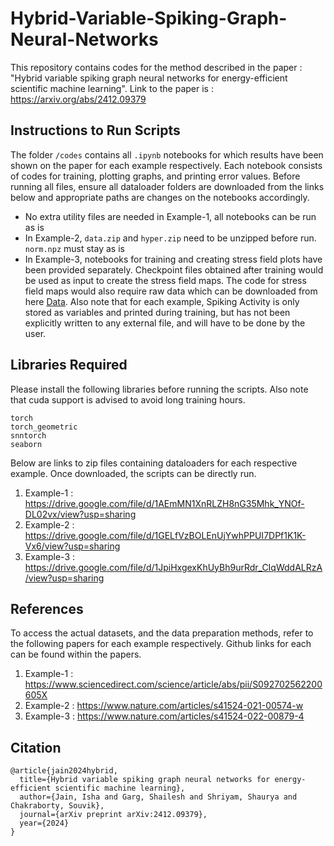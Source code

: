 # Hybrid-Variable-Spiking-Graph-Neural-Networks
This repository contains codes for the method described in the paper : "Hybrid variable spiking graph neural networks for energy-efficient scientific machine learning". Link to the paper is : https://arxiv.org/abs/2412.09379

## Instructions to Run Scripts
The folder ```/codes``` contains all ```.ipynb``` notebooks for which results have been shown on the paper for each example respectively. Each notebook consists of codes for training, plotting graphs, and printing error values. Before running all files, ensure all dataloader folders are downloaded from the links below and appropriate paths are changes on the notebooks accordingly.
* No extra utility files are needed in Example-1, all notebooks can be run as is 
* In Example-2, ```data.zip``` and ```hyper.zip``` need to be unzipped before run. ```norm.npz``` must stay as is
* In Example-3, notebooks for training and creating stress field plots have been provided separately. Checkpoint files obtained after training would be used as input to create the stress field maps. The code for stress field maps would also require raw data which can be downloaded from here [Data](https://drive.google.com/file/d/1eT30mFcywEpBwGm9R6MA1TOs1WoOzEjb/view?usp=sharing). 
Also note that for each example, Spiking Activity is only stored as variables and printed during training, but has not been explicitly written to any external file, and will have to be done by the user. 

## Libraries Required
Please install the following libraries before running the scripts. Also note that cuda support is advised to avoid long training hours.
```
torch
torch_geometric
snntorch
seaborn
```

Below are links to zip files containing dataloaders for each respective example. Once downloaded, the scripts can be directly run.
1) Example-1 : https://drive.google.com/file/d/1AEmMN1XnRLZH8nG35Mhk_YNOf-DL02vx/view?usp=sharing
2) Example-2 : https://drive.google.com/file/d/1GELfVzBOLEnUjYwhPPUI7DPf1K1K-Vx6/view?usp=sharing
3) Example-3 : https://drive.google.com/file/d/1JpiHxgexKhUyBh9urRdr_CIqWddALRzA/view?usp=sharing

## References 
To access the actual datasets, and the data preparation methods, refer to the following papers for each example respectively. Github links for each can be found within the papers.
1. Example-1 : https://www.sciencedirect.com/science/article/abs/pii/S092702562200605X
2. Example-2 : https://www.nature.com/articles/s41524-021-00574-w
3. Example-3 : https://www.nature.com/articles/s41524-022-00879-4

## Citation
```
@article{jain2024hybrid,
  title={Hybrid variable spiking graph neural networks for energy-efficient scientific machine learning},
  author={Jain, Isha and Garg, Shailesh and Shriyam, Shaurya and Chakraborty, Souvik},
  journal={arXiv preprint arXiv:2412.09379},
  year={2024}
}
```
